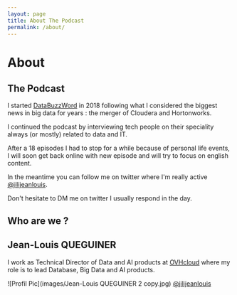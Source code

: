 ```yaml
---
layout: page
title: About The Podcast
permalink: /about/
---
```


# About

## The Podcast

I started [DataBuzzWord](https://www.spreaker.com/show/jean-louis-queguiners-show) in 2018 following what I considered the biggest news in big data for years : the merger of Cloudera and Hortonworks.

I continued the podcast by interviewing tech people on their speciality always (or mostly) related to data and IT.

After a 18 episodes I had to stop for a while because of personal life events, I will soon get back online with new episode and will try to focus on english content.

In the meantime you can follow me on twitter where I'm really active [@jilijeanlouis](https://twitter.com/JiliJeanlouis).

Don't hesitate to DM me on twitter I usually respond in the day.



## Who are we ?

## Jean-Louis QUEGUINER
I work as Technical Director of Data and AI products at [OVHcloud](https://ovhcloud.com) where my role is to lead Database, Big Data and AI products.

![Profil Pic](images/Jean-Louis QUEGUINER 2 copy.jpg)
[@jilijeanlouis](https://twitter.com/JiliJeanlouis)
